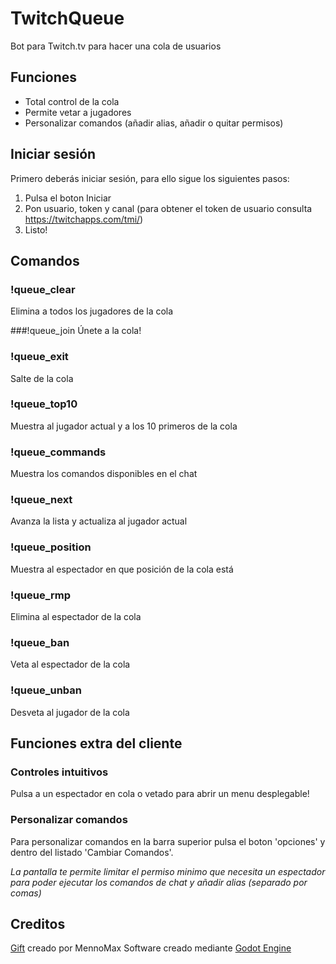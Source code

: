 # TwitchQueue
Bot para Twitch.tv para hacer una cola de usuarios

## Funciones
- Total control de la cola
- Permite vetar a jugadores
- Personalizar comandos (añadir alias, añadir o quitar permisos)

## Iniciar sesión
Primero deberás iniciar sesión, para ello sigue los siguientes pasos:

1. Pulsa el boton Iniciar
2. Pon usuario, token y canal (para obtener el token de usuario consulta https://twitchapps.com/tmi/)
3. Listo!

## Comandos
### !queue_clear
  Elimina a todos los jugadores de la cola

###!queue_join
  Únete a la cola!

### !queue_exit
  Salte de la cola

### !queue_top10
  Muestra al jugador actual y a los 10 primeros de la cola
  
### !queue_commands
  Muestra los comandos disponibles en el chat

### !queue_next
  Avanza la lista y actualiza al jugador actual

### !queue_position
  Muestra al espectador en que posición de la cola está

### !queue_rmp <espectador>
  Elimina al espectador de la cola

### !queue_ban <espectador>
  Veta al espectador de la cola
  
### !queue_unban <espectador>
  Desveta al jugador de la cola
  
## Funciones extra del cliente

### Controles intuitivos
  Pulsa a un espectador en cola o vetado para abrir un menu desplegable!
  
### Personalizar comandos
Para personalizar comandos en la barra superior pulsa el boton 'opciones' y dentro del listado 'Cambiar Comandos'.

*La pantalla te permite limitar el permiso minimo que necesita un espectador para poder ejecutar los comandos de chat y añadir alias (separado por comas)*

## Creditos
[Gift](https://github.com/MennoMax/gift) creado por MennoMax
Software creado mediante [Godot Engine](https://godotengine.org/)
